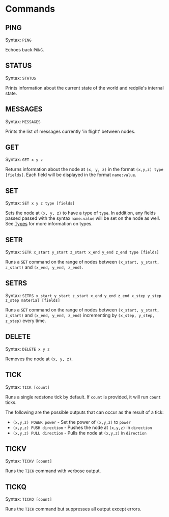 Commands
========

PING
----

Syntax: `PING`

Echoes back `PONG`.

STATUS
------

Syntax: `STATUS`

Prints information about the current state of the world and redpile's internal state.

MESSAGES
--------

Syntax: `MESSAGES`

Prints the list of messages currently 'in flight' between nodes.

GET
---

Syntax: `GET x y z`

Returns information about the node at `(x, y, z)` in the format `(x,y,z) type [fields]`.
Each field will be displayed in the format `name:value`.

SET
---

Syntax: `SET x y z type [fields]`

Sets the node at `(x, y, z)` to have a type of `type`.
In addition, any fields passed passed with the syntax `name:value` will be set on the node as well.
See [Types](types.md) for more information on types.

SETR
----

Syntax: `SETR x_start y_start z_start x_end y_end z_end type [fields]`

Runs a `SET` command on the range of nodes between `(x_start, y_start, z_start)` and `(x_end, y_end, z_end)`.

SETRS
----

Syntax: `SETRS x_start y_start z_start x_end y_end z_end x_step y_step z_step material [fields]`

Runs a `SET` command on the range of nodes between `(x_start, y_start, z_start)` and `(x_end, y_end, z_end)` incrementing by `(x_step, y_step, z_step)` every time.


DELETE
------

Syntax: `DELETE x y z`

Removes the node at `(x, y, z)`.

TICK
----

Syntax: `TICK [count]`

Runs a single redstone tick by default.
If `count` is provided, it will run `count` ticks.

The following are the possible outputs that can occur as the result of a tick:

* `(x,y,z) POWER power` - Set the power of `(x,y,z)` to `power`
* `(x,y,z) PUSH direction` - Pushes the node at `(x,y,z)` in `direction`
* `(x,y,z) PULL direction` - Pulls the node at `(x,y,z)` in `direction`

TICKV
-----

Syntax: `TICKV [count]`

Runs the `TICK` command with verbose output.

TICKQ
-----

Syntax: `TICKQ [count]`

Runs the `TICK` command but suppresses all output except errors.

